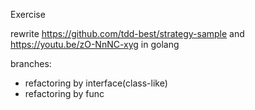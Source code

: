 Exercise

rewrite https://github.com/tdd-best/strategy-sample 
and https://youtu.be/zO-NnNC-xyg in golang

branches:
- refactoring by interface(class-like)
- refactoring by func
